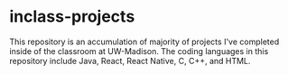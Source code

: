 # inclass-projects
This repository is an accumulation of majority of projects I've completed inside of the classroom at UW-Madison. The coding languages in this repository include Java, React, React Native, C, C++, and HTML.
